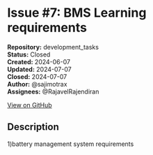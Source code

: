 # Issue #7: BMS Learning  requirements

**Repository:** development_tasks  
**Status:** Closed  
**Created:** 2024-06-07  
**Updated:** 2024-07-07  
**Closed:** 2024-07-07  
**Author:** @sajimotrax  
**Assignees:** @RajavelRajendiran  

[View on GitHub](https://github.com/Simtestlab/development_tasks/issues/7)

## Description

1)battery management system requirements


